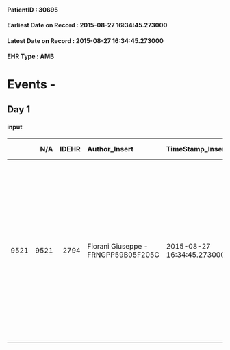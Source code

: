 
#### PatientID : 30695
#### Earliest Date on Record : 2015-08-27 16:34:45.273000
#### Latest Date on Record : 2015-08-27 16:34:45.273000
#### EHR Type : AMB

# Events - 

## Day 1

#### input
|      |    N/A |   IDEHR | Author_Insert                       | TimeStamp_Insert           | EHRType   |   PatientID |   IDDigitalSignDocument | persone_vicine   |   Unnamed: 0_x.1 |   IDANAMNESI_SOCIALE | Patient   | FamigliaAltro   | Paziente_T   | FamigliaAltro_T   |   Non_Rilevabile_x.1 | Note_Non_Rilevabile_x.1   | opt_Problemi   | Note_I                                                                                                                                 | ds_note_timori                                                                                                                                                                                                                                                                                                                                                                                         | chk_contr_sintomi   | chk_competenza                                 | opt_paziente_a   | opt_famiglia_a   | opt_adeguatezza   | opt_paziente_solo   | ds_note_con                                                                       | opt_presente_assente   | Presenza_minori   | Caregiver_principale                                                                                                                                                                                                                                                                                               | opt_capacita         | ds_familiari_coinv   | opt_necessario   | opt_presente   | opt_risorse_ec   | opt_paziente_psi   | opt_Ins_vol   | opt_paziente_ad   | opt_caregiver_ad   | opt_esenzione   | opt_inv_civile   | Needs     | Domestic partnership   | Fragility   | opt_disponibilita_f   | opt_indennita_acc   | opt_legge   | opt_famiglia_psi   | opt_disponibilit_paz   |
|-----:|-------:|--------:|:------------------------------------|:---------------------------|:----------|------------:|------------------------:|:-----------------|-----------------:|---------------------:|:----------|:----------------|:-------------|:------------------|---------------------:|:--------------------------|:---------------|:---------------------------------------------------------------------------------------------------------------------------------------|:-------------------------------------------------------------------------------------------------------------------------------------------------------------------------------------------------------------------------------------------------------------------------------------------------------------------------------------------------------------------------------------------------------|:--------------------|:-----------------------------------------------|:-----------------|:-----------------|:------------------|:--------------------|:----------------------------------------------------------------------------------|:-----------------------|:------------------|:-------------------------------------------------------------------------------------------------------------------------------------------------------------------------------------------------------------------------------------------------------------------------------------------------------------------|:---------------------|:---------------------|:-----------------|:---------------|:-----------------|:-------------------|:--------------|:------------------|:-------------------|:----------------|:-----------------|:----------|:-----------------------|:------------|:----------------------|:--------------------|:------------|:-------------------|:-----------------------|
| 9521 |   9521 |    2794 | Fiorani Giuseppe - FRNGPP59B05F205C | 2015-08-27 16:34:45.273000 | AMB       |       30695 |                  126260 | N/A              |             1252 |                  823 | No#0      | Si#1            | No#0         | Si#1              |                    0 | NR                        | No#0           | Pz non informata della diagnosi seppure ha percezione di gravit√†.Il figlio √® stato informato del quadro clinico e della sua gravit√† | Viene espressa da parte del figlio unico Franco la preoccupazione per le caratteristiche di fragilit√† del nucleo familiare:la pz assisteva il marito che ha 89 anni ed √® un grave cardiopatico.Pertanto viene richiesto dal figlio unico Franco ,che ha 61anni ,il trasferimento in un hospice per la gestione dei sintomi avanzati,con la necessit√† di trasferirla a Milano ,dove la famiglia vive | controllo sintomi#0 | competenza/capacit√† assistenziale caregiver#0 | Indefinite#2     | Congruenti#1     | Si#1              | No#0                | Vive con il marito Gino,prossimo ai 90 anni,portatore di grave patologia cardiaca | Assente#0              | No#0              | Il marito Gino era assistito dalla pz fino agli inizi dell'estate. Attualmente si trova in Emilia Romagna nella casa che ha al mare,in quanto la moglie √® ricoverata presso l'ospedale di Lagosanto dal 16 agosto.Al momento √® presente anche il figlio unico Franco di aa 63,il quale a sua volta vive a Milano | Non incrementabile#2 | Il figlio Franco     | No#0             | No#0           | Adeguate#1       | No#0               | No#0          | Totale#2          | Totale#2           | No#0            | No#0             | Clinici#0 | Coniuge/Convivente#0   | fisica#1    | Da verificare#2       | No#0                | No#0        | No#0               | No#0                   |


